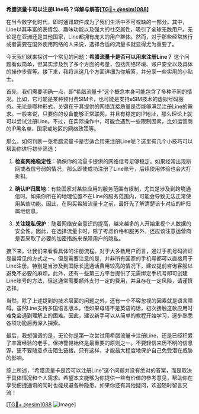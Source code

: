 **希腊流量卡可以注册Line吗？详解与解答[[TG💪+ @esim1088](https://t.me/s/esim1088)]**

在当今数字化时代，即时通讯软件成为了我们生活中不可或缺的一部分。其中，Line以其丰富的表情包、趣味功能以及强大的社交属性，吸引了全球无数用户。无论是在亚洲还是其他国家，Line都拥有庞大的用户群体。然而，对于那些经常旅行或者需要在国外使用网络的人来说，选择合适的流量卡就显得尤为重要了。

今天我们就来探讨一个常见的问题：**希腊流量卡是否可以用来注册Line？** 这个问题看似简单，但其实涉及到了多个方面的考量，包括网络环境、账户安全以及具体的操作步骤等。接下来，我将从这几个方面详细为你解答，并分享一些实用的小贴士。

首先，我们需要明确一点，即“希腊流量卡”这个概念本身可能包含了多种不同的情况。比如，它可能是某种预付费SIM卡，也可能是支持eSIM技术的虚拟号码服务。无论是哪种形式，关键在于其提供的网络连接质量是否能够满足注册Line的需求。一般来说，只要你的设备能够正常联网，并且有稳定的IP地址，那么理论上就可以尝试注册Line。不过，在实际操作中，可能会遇到一些限制因素，比如运营商的IP黑名单、国家或地区的网络政策等。

那么，如何判断一张希腊流量卡是否适合用来注册Line呢？这里有几个小技巧可以帮助你进行初步筛选：

1. **检查网络稳定性**：确保你的流量卡提供的网络信号足够稳定。如果经常出现断网或者信号弱的情况，那么即使成功注册了Line账号，后续使用体验也会大打折扣。
   
2. **确认IP归属地**：有些国家对某些应用的服务范围有限制，尤其是涉及到跨境通信时。如果你所在的地理位置不在Line的服务范围内，可能会导致无法正常使用某些功能。因此，在购买希腊流量卡之前，最好先了解清楚该卡对应的IP归属地信息。

3. **关注隐私保护**：随着网络安全意识的提高，越来越多的人开始重视个人数据的安全性。因此，在选择流量卡时，除了考虑价格和服务外，还应该注意运营商是否采取了必要的加密措施来保障用户的隐私。

接下来，让我们来看看具体的注册流程。对于大多数用户而言，通过手机号码验证是最常见的方式之一。但是需要注意的是，并非所有国家的手机号都可以直接用于Line注册。特别是当涉及到国际长途通话费用较高的情况下，建议提前咨询客服以避免不必要的麻烦。此外，还有一些第三方平台提供了无需绑定手机号即可创建Line账号的方法，但这通常需要额外支付一定的费用，并且存在一定风险，请谨慎选择。

当然，除了上述提到的技术层面的问题之外，还有一个不容忽视的因素就是语言障碍。虽然Line支持多国语言版本，但如果母语不是英语的话，初次接触这款应用时难免会遇到理解上的困难。因此，建议新手可以从简单的教程开始学习，逐步熟悉各项功能后再深入探索。

最后，我想强调的是，无论你是第一次尝试用希腊流量卡注册Line，还是已经积累了丰富经验的老手，保持警惕始终是最重要的原则之一。不要轻信来历不明的信息源，更不要随意点击陌生链接。只有这样，才能最大程度地保护自己免受潜在威胁的影响。

综上所述，“希腊流量卡是否可以注册Line”这个问题并没有绝对的答案，而是取决于具体情况和个人需求。希望本文能够为你提供一些有价值的参考意见，帮助你在享受便捷通讯的同时也能规避各种隐患。如果你还有其他疑问，欢迎随时留言交流！

[[TG💪+ @esim1088](https://t.me/s/esim1088) ![Image](https://i.postimg.cc/4NQfJmqS/Snipaste-2025-05-13-00-14-12.png)]